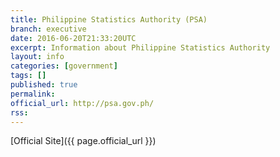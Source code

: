 ```yaml
---
title: Philippine Statistics Authority (PSA)
branch: executive
date: 2016-06-20T21:33:20UTC
excerpt: Information about Philippine Statistics Authority
layout: info
categories: [government]
tags: []
published: true
permalink: 
official_url: http://psa.gov.ph/
rss:
---
```


[Official Site]({{ page.official_url }})

